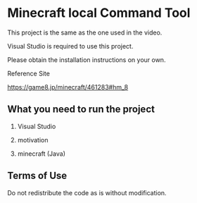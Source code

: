 # Minecraft local Command Tool

This project is the same as the one used in the video.

Visual Studio is required to use this project.

Please obtain the installation instructions on your own.

Reference Site

https://game8.jp/minecraft/461283#hm_8

## What you need to run the project

1. Visual Studio

2. motivation

3. minecraft (Java)

## Terms of Use

Do not redistribute the code as is without modification.

